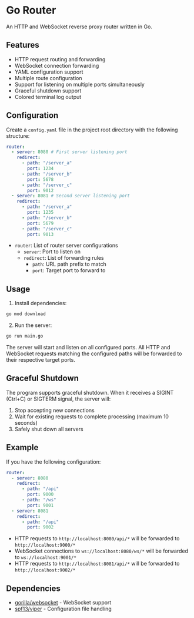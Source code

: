 # Go Router

An HTTP and WebSocket reverse proxy router written in Go.

## Features

- HTTP request routing and forwarding
- WebSocket connection forwarding
- YAML configuration support
- Multiple route configuration
- Support for listening on multiple ports simultaneously
- Graceful shutdown support
- Colored terminal log output

## Configuration

Create a `config.yaml` file in the project root directory with the following structure:

```yaml
router:
  - server: 8080 # First server listening port
    redirect:
      - path: "/server_a"
        port: 1234
      - path: "/server_b"
        port: 5678
      - path: "/server_c"
        port: 9012
  - server: 8081 # Second server listening port
    redirect:
      - path: "/server_a"
        port: 1235
      - path: "/server_b"
        port: 5679
      - path: "/server_c"
        port: 9013
```

- `router`: List of router server configurations
  - `server`: Port to listen on
  - `redirect`: List of forwarding rules
    - `path`: URL path prefix to match
    - `port`: Target port to forward to

## Usage

1. Install dependencies:

```bash
go mod download
```

2. Run the server:

```bash
go run main.go
```

The server will start and listen on all configured ports. All HTTP and WebSocket requests matching the configured paths will be forwarded to their respective target ports.

## Graceful Shutdown

The program supports graceful shutdown. When it receives a SIGINT (Ctrl+C) or SIGTERM signal, the server will:

1. Stop accepting new connections
2. Wait for existing requests to complete processing (maximum 10 seconds)
3. Safely shut down all servers

## Example

If you have the following configuration:

```yaml
router:
  - server: 8080
    redirect:
      - path: "/api"
        port: 9000
      - path: "/ws"
        port: 9001
  - server: 8081
    redirect:
      - path: "/api"
        port: 9002
```

- HTTP requests to `http://localhost:8080/api/*` will be forwarded to `http://localhost:9000/*`
- WebSocket connections to `ws://localhost:8080/ws/*` will be forwarded to `ws://localhost:9001/*`
- HTTP requests to `http://localhost:8081/api/*` will be forwarded to `http://localhost:9002/*`

## Dependencies

- [gorilla/websocket](https://github.com/gorilla/websocket) - WebSocket support
- [spf13/viper](https://github.com/spf13/viper) - Configuration file handling
